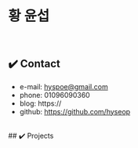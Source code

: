 # 황 윤섭
</br>

## ✔️ Contact
- e-mail: hyspoe@gmail.com
- phone: 01096090360
- blog: https://
- github: https://github.com/hyseop
</br>
## ✔️ Projects
